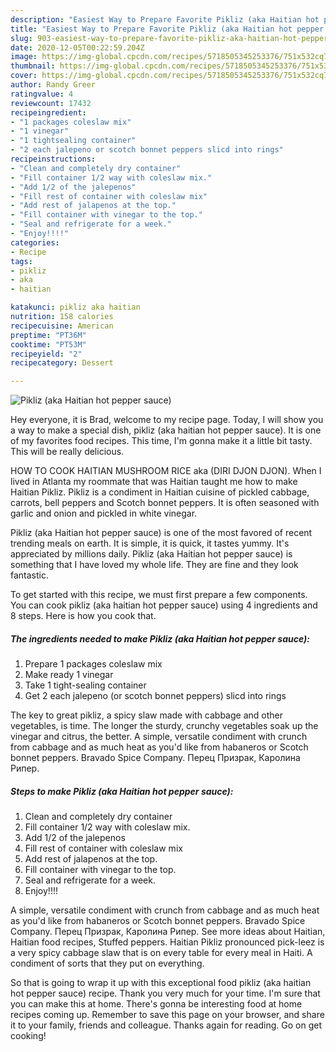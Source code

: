 ```yaml
---
description: "Easiest Way to Prepare Favorite Pikliz (aka Haitian hot pepper sauce)"
title: "Easiest Way to Prepare Favorite Pikliz (aka Haitian hot pepper sauce)"
slug: 903-easiest-way-to-prepare-favorite-pikliz-aka-haitian-hot-pepper-sauce
date: 2020-12-05T00:22:59.204Z
image: https://img-global.cpcdn.com/recipes/5718505345253376/751x532cq70/pikliz-aka-haitian-hot-pepper-sauce-recipe-main-photo.jpg
thumbnail: https://img-global.cpcdn.com/recipes/5718505345253376/751x532cq70/pikliz-aka-haitian-hot-pepper-sauce-recipe-main-photo.jpg
cover: https://img-global.cpcdn.com/recipes/5718505345253376/751x532cq70/pikliz-aka-haitian-hot-pepper-sauce-recipe-main-photo.jpg
author: Randy Greer
ratingvalue: 4
reviewcount: 17432
recipeingredient:
- "1 packages coleslaw mix"
- "1 vinegar"
- "1 tightsealing container"
- "2 each jalepeno or scotch bonnet peppers slicd into rings"
recipeinstructions:
- "Clean and completely dry container"
- "Fill container 1/2 way with coleslaw mix."
- "Add 1/2 of the jalepenos"
- "Fill rest of container with coleslaw mix"
- "Add rest of jalapenos at the top."
- "Fill container with vinegar to the top."
- "Seal and refrigerate for a week."
- "Enjoy!!!!"
categories:
- Recipe
tags:
- pikliz
- aka
- haitian

katakunci: pikliz aka haitian 
nutrition: 158 calories
recipecuisine: American
preptime: "PT36M"
cooktime: "PT53M"
recipeyield: "2"
recipecategory: Dessert

---
```



![Pikliz (aka Haitian hot pepper sauce)](https://img-global.cpcdn.com/recipes/5718505345253376/751x532cq70/pikliz-aka-haitian-hot-pepper-sauce-recipe-main-photo.jpg)

Hey everyone, it is Brad, welcome to my recipe page. Today, I will show you a way to make a special dish, pikliz (aka haitian hot pepper sauce). It is one of my favorites food recipes. This time, I'm gonna make it a little bit tasty. This will be really delicious.

HOW TO COOK HAITIAN MUSHROOM RICE aka (DIRI DJON DJON). When I lived in Atlanta my roommate that was Haitian taught me how to make Haitian Pikliz. Pikliz is a condiment in Haitian cuisine of pickled cabbage, carrots, bell peppers and Scotch bonnet peppers. It is often seasoned with garlic and onion and pickled in white vinegar.

Pikliz (aka Haitian hot pepper sauce) is one of the most favored of recent trending meals on earth. It is simple, it is quick, it tastes yummy. It's appreciated by millions daily. Pikliz (aka Haitian hot pepper sauce) is something that I have loved my whole life. They are fine and they look fantastic.


To get started with this recipe, we must first prepare a few components. You can cook pikliz (aka haitian hot pepper sauce) using 4 ingredients and 8 steps. Here is how you cook that.

<!--inarticleads1-->

##### The ingredients needed to make Pikliz (aka Haitian hot pepper sauce):

1. Prepare 1 packages coleslaw mix
1. Make ready 1 vinegar
1. Take 1 tight-sealing container
1. Get 2 each jalepeno (or scotch bonnet peppers) slicd into rings


The key to great pikliz, a spicy slaw made with cabbage and other vegetables, is time. The longer the sturdy, crunchy vegetables soak up the vinegar and citrus, the better. A simple, versatile condiment with crunch from cabbage and as much heat as you&#39;d like from habaneros or Scotch bonnet peppers. Bravado Spice Company. Перец Призрак, Каролина Рипер. 

<!--inarticleads2-->

##### Steps to make Pikliz (aka Haitian hot pepper sauce):

1. Clean and completely dry container
1. Fill container 1/2 way with coleslaw mix.
1. Add 1/2 of the jalepenos
1. Fill rest of container with coleslaw mix
1. Add rest of jalapenos at the top.
1. Fill container with vinegar to the top.
1. Seal and refrigerate for a week.
1. Enjoy!!!!


A simple, versatile condiment with crunch from cabbage and as much heat as you&#39;d like from habaneros or Scotch bonnet peppers. Bravado Spice Company. Перец Призрак, Каролина Рипер. See more ideas about Haitian, Haitian food recipes, Stuffed peppers. Haitian Pikliz pronounced pick-leez is a very spicy cabbage slaw that is on every table for every meal in Haiti. A condiment of sorts that they put on everything. 

So that is going to wrap it up with this exceptional food pikliz (aka haitian hot pepper sauce) recipe. Thank you very much for your time. I'm sure that you can make this at home. There's gonna be interesting food at home recipes coming up. Remember to save this page on your browser, and share it to your family, friends and colleague. Thanks again for reading. Go on get cooking!
